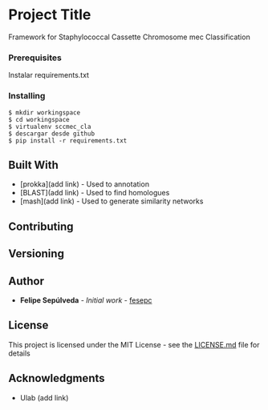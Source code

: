 # Project Title

Framework for Staphylococcal Cassette Chromosome mec Classification 

### Prerequisites

Instalar requirements.txt

### Installing

```
$ mkdir workingspace
$ cd workingspace
$ virtualenv sccmec_cla
$ descargar desde github
$ pip install -r requirements.txt
```

## Built With

* [prokka](add link) - Used to annotation
* [BLAST](add link) - Used to find homologues
* [mash](add link) - Used to generate similarity networks

## Contributing

## Versioning

## Author

* **Felipe Sepúlveda** - *Initial work* - [fesepc](https://github.com/fesepc)

## License

This project is licensed under the MIT License - see the [LICENSE.md](LICENSE.md) file for details

## Acknowledgments

* Ulab (add link)


